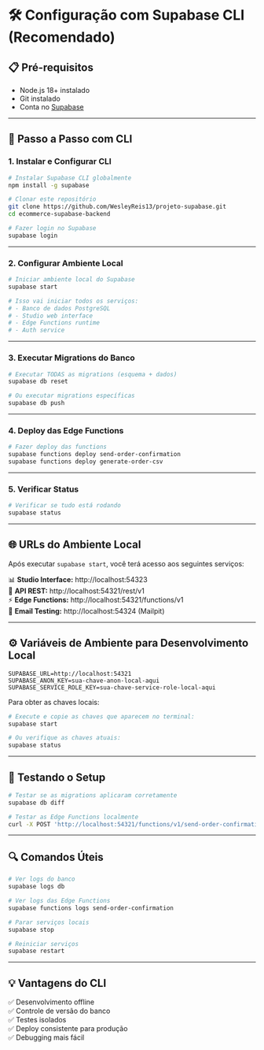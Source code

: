 # 🛠️ Configuração com Supabase CLI (Recomendado)

## 📋 Pré-requisitos
- Node.js 18+ instalado
- Git instalado
- Conta no [Supabase](https://supabase.com)

---

## 🚀 Passo a Passo com CLI

### 1. Instalar e Configurar CLI
```bash
# Instalar Supabase CLI globalmente
npm install -g supabase

# Clonar este repositório
git clone https://github.com/WesleyReis13/projeto-supabase.git
cd ecommerce-supabase-backend

# Fazer login no Supabase
supabase login
```

---

### 2. Configurar Ambiente Local
```bash
# Iniciar ambiente local do Supabase
supabase start

# Isso vai iniciar todos os serviços:
# - Banco de dados PostgreSQL
# - Studio web interface
# - Edge Functions runtime
# - Auth service
```

---

### 3. Executar Migrations do Banco
```bash
# Executar TODAS as migrations (esquema + dados)
supabase db reset

# Ou executar migrations específicas
supabase db push
```

---

### 4. Deploy das Edge Functions
```bash
# Fazer deploy das functions
supabase functions deploy send-order-confirmation
supabase functions deploy generate-order-csv
```

---

### 5. Verificar Status
```bash
# Verificar se tudo está rodando
supabase status
```

---

## 🌐 URLs do Ambiente Local

Após executar `supabase start`, você terá acesso aos seguintes serviços:

📊 **Studio Interface:** http://localhost:54323  
🔗 **API REST:** http://localhost:54321/rest/v1  
⚡ **Edge Functions:** http://localhost:54321/functions/v1  
📧 **Email Testing:** http://localhost:54324 (Mailpit)

---

## ⚙️ Variáveis de Ambiente para Desenvolvimento Local
```env
SUPABASE_URL=http://localhost:54321
SUPABASE_ANON_KEY=sua-chave-anon-local-aqui
SUPABASE_SERVICE_ROLE_KEY=sua-chave-service-role-local-aqui
```

Para obter as chaves locais:
```bash
# Execute e copie as chaves que aparecem no terminal:
supabase start

# Ou verifique as chaves atuais:
supabase status
```

---

## 🧪 Testando o Setup
```bash
# Testar se as migrations aplicaram corretamente
supabase db diff

# Testar as Edge Functions localmente
curl -X POST 'http://localhost:54321/functions/v1/send-order-confirmation'   -H 'Authorization: Bearer [SUA_ANON_KEY_LOCAL]'   -d '{"order_id": "uuid-exemplo", "customer_email": "test@email.com"}'
```

---

## 🔍 Comandos Úteis
```bash
# Ver logs do banco
supabase logs db

# Ver logs das Edge Functions
supabase functions logs send-order-confirmation

# Parar serviços locais
supabase stop

# Reiniciar serviços
supabase restart
```

---

## 💡 Vantagens do CLI
✅ Desenvolvimento offline  
✅ Controle de versão do banco  
✅ Testes isolados  
✅ Deploy consistente para produção  
✅ Debugging mais fácil
